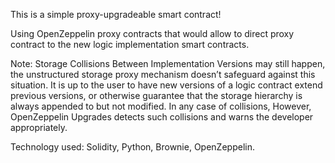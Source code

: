 This is a simple proxy-upgradeable smart contract!

Using OpenZeppelin proxy contracts that would allow to direct proxy contract to the new 
logic implementation smart contracts.

Note: Storage Collisions Between Implementation Versions may still happen, the unstructured storage proxy mechanism doesn’t safeguard against this situation. It is up to the user to have new versions of a logic contract extend previous versions, or otherwise guarantee that the storage hierarchy is always appended to but not modified. In any case of collisions, However, OpenZeppelin Upgrades detects such collisions and warns the developer appropriately. 

Technology used: Solidity, Python, Brownie, OpenZeppelin.